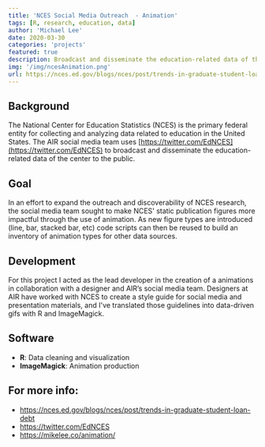 ```yaml
---
title: 'NCES Social Media Outreach  - Animation'
tags: [R, research, education, data]
author: 'Michael Lee'
date: 2020-03-30
categories: 'projects'
featured: true
description: Broadcast and disseminate the education-related data of the center to the public through the use of animation.
img: '/img/ncesAnimation.png'
url: https://nces.ed.gov/blogs/nces/post/trends-in-graduate-student-loan-debt
---
```


## Background

The National Center for Education Statistics (NCES) is the primary federal entity for collecting and analyzing data related to education in the United States. The AIR social media team uses [https://twitter.com/EdNCES](https://twitter.com/EdNCES) to broadcast and disseminate the education-related data of the center to the public.

## Goal

In an effort to expand the outreach and discoverability of NCES research, the social media team sought to make NCES' static publication figures more impactful through the use of animation. As new figure types are introduced (line, bar, stacked bar, etc) code scripts can then be reused to build an inventory of animation types for other data sources.

## Development

For this project I acted as the lead developer in the creation of a animations in collaboration with a designer and AIR’s social media team. Designers at AIR have worked with NCES to create a style guide for social media and presentation materials, and I've translated those guidelines into data-driven gifs with R and ImageMagick.

## Software

- **R**: Data cleaning and visualization
- **ImageMagick**: Animation production

## For more info:

- https://nces.ed.gov/blogs/nces/post/trends-in-graduate-student-loan-debt
- https://twitter.com/EdNCES
- https://mikelee.co/animation/
